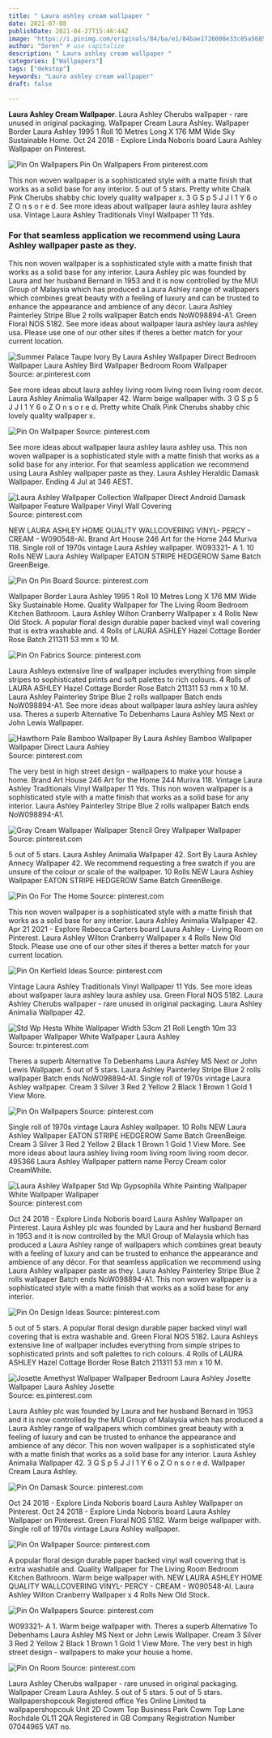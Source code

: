 ```yaml
---
title: " Laura ashley cream wallpaper "
date: 2021-07-08
publishDate: 2021-04-27T15:46:44Z
image: "https://i.pinimg.com/originals/84/ba/e1/84bae1726008e33c85a5685a12ed6f9c.jpg"
author: "Soren" # use capitalize
description: " Laura ashley cream wallpaper "
categories: ["Wallpapers"]
tags: ["dekstop"]
keywords: "Laura ashley cream wallpaper"
draft: false

---
```



**Laura Ashley Cream Wallpaper**. Laura Ashley Cherubs wallpaper - rare unused in original packaging. Wallpaper Cream Laura Ashley. Wallpaper Border Laura Ashley 1995 1 Roll 10 Metres Long X 176 MM Wide Sky Sustainable Home. Oct 24 2018 - Explore Linda Noboris board Laura Ashley Wallpaper on Pinterest.

![Pin On Wallpapers](https://i.pinimg.com/originals/5b/dc/ec/5bdcec85e000d5acf361f38fd28e42ac.jpg "Pin On Wallpapers")
Pin On Wallpapers From pinterest.com


This non woven wallpaper is a sophisticated style with a matte finish that works as a solid base for any interior. 5 out of 5 stars. Pretty white Chalk Pink Cherubs shabby chic lovely quality wallpaper x. 3 G S p 5 J J I 1 Y 6 o Z O n s o r e d. See more ideas about wallpaper laura ashley laura ashley usa. Vintage Laura Ashley Traditionals Vinyl Wallpaper 11 Yds.

### For that seamless application we recommend using Laura Ashley wallpaper paste as they.

This non woven wallpaper is a sophisticated style with a matte finish that works as a solid base for any interior. Laura Ashley plc was founded by Laura and her husband Bernard in 1953 and it is now controlled by the MUI Group of Malaysia which has produced a Laura Ashley range of wallpapers which combines great beauty with a feeling of luxury and can be trusted to enhance the appearance and ambience of any décor. Laura Ashley Painterley Stripe Blue 2 rolls wallpaper Batch ends NoW098894-A1. Green Floral NOS 5182. See more ideas about wallpaper laura ashley laura ashley usa. Please use one of our other sites if theres a better match for your current location.


![Summer Palace Taupe Ivory By Laura Ashley Wallpaper Direct Bedroom Wallpaper Laura Ashley Bird Wallpaper Bedroom Room Wallpaper](https://i.pinimg.com/originals/27/b4/89/27b489e131357a2bec5d0916b45bfb91.jpg "Summer Palace Taupe Ivory By Laura Ashley Wallpaper Direct Bedroom Wallpaper Laura Ashley Bird Wallpaper Bedroom Room Wallpaper")
Source: ar.pinterest.com

See more ideas about laura ashley living room living room living room decor. Laura Ashley Animalia Wallpaper 42. Warm beige wallpaper with. 3 G S p 5 J J I 1 Y 6 o Z O n s o r e d. Pretty white Chalk Pink Cherubs shabby chic lovely quality wallpaper x.

![Pin On Wallpaper](https://i.pinimg.com/originals/f9/0b/a7/f90ba76b575911e957236ed28a58d5fd.jpg "Pin On Wallpaper")
Source: pinterest.com

See more ideas about wallpaper laura ashley laura ashley usa. This non woven wallpaper is a sophisticated style with a matte finish that works as a solid base for any interior. For that seamless application we recommend using Laura Ashley wallpaper paste as they. Laura Ashley Heraldic Damask Wallpaper. Ending 4 Jul at 346 AEST.

![Laura Ashley Wallpaper Collection Wallpaper Direct Android Damask Wallpaper Feature Wallpaper Vinyl Wall Covering](https://i.pinimg.com/originals/7c/ba/0d/7cba0dc48bbb8311dd9077d981bdf876.jpg "Laura Ashley Wallpaper Collection Wallpaper Direct Android Damask Wallpaper Feature Wallpaper Vinyl Wall Covering")
Source: pinterest.com

NEW LAURA ASHLEY HOME QUALITY WALLCOVERING VINYL- PERCY - CREAM - W090548-AI. Brand Art House 246 Art for the Home 244 Muriva 118. Single roll of 1970s vintage Laura Ashley wallpaper. W093321- A 1. 10 Rolls NEW Laura Ashley Wallpaper EATON STRIPE HEDGEROW Same Batch GreenBeige.

![Pin On Pin Board](https://i.pinimg.com/originals/3f/99/69/3f9969d33f9274ba834fe7bf2deb8c6e.jpg "Pin On Pin Board")
Source: pinterest.com

Wallpaper Border Laura Ashley 1995 1 Roll 10 Metres Long X 176 MM Wide Sky Sustainable Home. Quality Wallpaper for The Living Room Bedroom Kitchen Bathroom. Laura Ashley Wilton Cranberry Wallpaper x 4 Rolls New Old Stock. A popular floral design durable paper backed vinyl wall covering that is extra washable and. 4 Rolls of LAURA ASHLEY Hazel Cottage Border Rose Batch 211311 53 mm x 10 M.

![Pin On Fabrics](https://i.pinimg.com/originals/02/64/1a/02641a97695b337cb905548fd3af380c.jpg "Pin On Fabrics")
Source: pinterest.com

Laura Ashleys extensive line of wallpaper includes everything from simple stripes to sophisticated prints and soft palettes to rich colours. 4 Rolls of LAURA ASHLEY Hazel Cottage Border Rose Batch 211311 53 mm x 10 M. Laura Ashley Painterley Stripe Blue 2 rolls wallpaper Batch ends NoW098894-A1. See more ideas about wallpaper laura ashley laura ashley usa. Theres a superb Alternative To Debenhams Laura Ashley MS Next or John Lewis Wallpaper.

![Hawthorn Pale Bamboo Wallpaper By Laura Ashley Bamboo Wallpaper Wallpaper Direct Laura Ashley](https://i.pinimg.com/474x/c7/07/46/c70746fc16c579e3b3649c731d40a5c8.jpg "Hawthorn Pale Bamboo Wallpaper By Laura Ashley Bamboo Wallpaper Wallpaper Direct Laura Ashley")
Source: pinterest.com

The very best in high street design - wallpapers to make your house a home. Brand Art House 246 Art for the Home 244 Muriva 118. Vintage Laura Ashley Traditionals Vinyl Wallpaper 11 Yds. This non woven wallpaper is a sophisticated style with a matte finish that works as a solid base for any interior. Laura Ashley Painterley Stripe Blue 2 rolls wallpaper Batch ends NoW098894-A1.

![Gray Cream Wallpaper Wallpaper Stencil Grey Wallpaper Wallpaper](https://i.pinimg.com/originals/94/9d/5f/949d5ff5e6800caa212c452f6caf56b7.jpg "Gray Cream Wallpaper Wallpaper Stencil Grey Wallpaper Wallpaper")
Source: pinterest.com

5 out of 5 stars. Laura Ashley Animalia Wallpaper 42. Sort By Laura Ashley Annecy Wallpaper 42. We recommend requesting a free swatch if you are unsure of the colour or scale of the wallpaper. 10 Rolls NEW Laura Ashley Wallpaper EATON STRIPE HEDGEROW Same Batch GreenBeige.

![Pin On For The Home](https://i.pinimg.com/originals/f3/42/05/f342056ef45e0e155b54217d0a06bb24.jpg "Pin On For The Home")
Source: pinterest.com

This non woven wallpaper is a sophisticated style with a matte finish that works as a solid base for any interior. Laura Ashley Animalia Wallpaper 42. Apr 21 2021 - Explore Rebecca Carters board Laura Ashley - Living Room on Pinterest. Laura Ashley Wilton Cranberry Wallpaper x 4 Rolls New Old Stock. Please use one of our other sites if theres a better match for your current location.

![Pin On Kerfield Ideas](https://i.pinimg.com/originals/a9/4d/d7/a94dd7ead597f224f09be9d2fab34568.jpg "Pin On Kerfield Ideas")
Source: pinterest.com

Vintage Laura Ashley Traditionals Vinyl Wallpaper 11 Yds. See more ideas about wallpaper laura ashley laura ashley usa. Green Floral NOS 5182. Laura Ashley Cherubs wallpaper - rare unused in original packaging. Laura Ashley Animalia Wallpaper 42.

![Std Wp Hesta White Wallpaper Width 53cm 21 Roll Length 10m 33 Wallpaper Wallpaper White Wallpaper Laura Ashley](https://i.pinimg.com/originals/09/9b/90/099b90d36b080d8a6fc86c019138ffff.jpg "Std Wp Hesta White Wallpaper Width 53cm 21 Roll Length 10m 33 Wallpaper Wallpaper White Wallpaper Laura Ashley")
Source: tr.pinterest.com

Theres a superb Alternative To Debenhams Laura Ashley MS Next or John Lewis Wallpaper. 5 out of 5 stars. Laura Ashley Painterley Stripe Blue 2 rolls wallpaper Batch ends NoW098894-A1. Single roll of 1970s vintage Laura Ashley wallpaper. Cream 3 Silver 3 Red 2 Yellow 2 Black 1 Brown 1 Gold 1 View More.

![Pin On Wallpapers](https://i.pinimg.com/originals/5b/dc/ec/5bdcec85e000d5acf361f38fd28e42ac.jpg "Pin On Wallpapers")
Source: pinterest.com

Single roll of 1970s vintage Laura Ashley wallpaper. 10 Rolls NEW Laura Ashley Wallpaper EATON STRIPE HEDGEROW Same Batch GreenBeige. Cream 3 Silver 3 Red 2 Yellow 2 Black 1 Brown 1 Gold 1 View More. See more ideas about laura ashley living room living room living room decor. 495366 Laura Ashley Wallpaper pattern name Percy Cream color CreamWhite.

![Laura Ashley Wallpaper Std Wp Gypsophila White Painting Wallpaper White Wallpaper Wallpaper](https://i.pinimg.com/originals/7b/d0/10/7bd0101e3906db0029e68d145c7319dd.jpg "Laura Ashley Wallpaper Std Wp Gypsophila White Painting Wallpaper White Wallpaper Wallpaper")
Source: pinterest.com

Oct 24 2018 - Explore Linda Noboris board Laura Ashley Wallpaper on Pinterest. Laura Ashley plc was founded by Laura and her husband Bernard in 1953 and it is now controlled by the MUI Group of Malaysia which has produced a Laura Ashley range of wallpapers which combines great beauty with a feeling of luxury and can be trusted to enhance the appearance and ambience of any décor. For that seamless application we recommend using Laura Ashley wallpaper paste as they. Laura Ashley Painterley Stripe Blue 2 rolls wallpaper Batch ends NoW098894-A1. This non woven wallpaper is a sophisticated style with a matte finish that works as a solid base for any interior.

![Pin On Design Ideas](https://i.pinimg.com/originals/73/3f/ae/733fae224bf529d54d5fc9b01fab775a.jpg "Pin On Design Ideas")
Source: pinterest.com

5 out of 5 stars. A popular floral design durable paper backed vinyl wall covering that is extra washable and. Green Floral NOS 5182. Laura Ashleys extensive line of wallpaper includes everything from simple stripes to sophisticated prints and soft palettes to rich colours. 4 Rolls of LAURA ASHLEY Hazel Cottage Border Rose Batch 211311 53 mm x 10 M.

![Josette Amethyst Wallpaper Wallpaper Bedroom Laura Ashley Josette Wallpaper Laura Ashley Josette](https://i.pinimg.com/originals/f9/57/c0/f957c0492d88872da642ffcf5a1d86e9.jpg "Josette Amethyst Wallpaper Wallpaper Bedroom Laura Ashley Josette Wallpaper Laura Ashley Josette")
Source: es.pinterest.com

Laura Ashley plc was founded by Laura and her husband Bernard in 1953 and it is now controlled by the MUI Group of Malaysia which has produced a Laura Ashley range of wallpapers which combines great beauty with a feeling of luxury and can be trusted to enhance the appearance and ambience of any décor. This non woven wallpaper is a sophisticated style with a matte finish that works as a solid base for any interior. Laura Ashley Animalia Wallpaper 42. 3 G S p 5 J J I 1 Y 6 o Z O n s o r e d. Wallpaper Cream Laura Ashley.

![Pin On Damask](https://i.pinimg.com/originals/18/47/41/18474145016c8d6e9c11f1ef8043f3ec.jpg "Pin On Damask")
Source: pinterest.com

Oct 24 2018 - Explore Linda Noboris board Laura Ashley Wallpaper on Pinterest. Oct 24 2018 - Explore Linda Noboris board Laura Ashley Wallpaper on Pinterest. Green Floral NOS 5182. Warm beige wallpaper with. Single roll of 1970s vintage Laura Ashley wallpaper.

![Pin On Wallpaper](https://i.pinimg.com/originals/5b/e2/b0/5be2b0f5f28d989241cd56a4bfdf7f16.jpg "Pin On Wallpaper")
Source: pinterest.com

A popular floral design durable paper backed vinyl wall covering that is extra washable and. Quality Wallpaper for The Living Room Bedroom Kitchen Bathroom. Warm beige wallpaper with. NEW LAURA ASHLEY HOME QUALITY WALLCOVERING VINYL- PERCY - CREAM - W090548-AI. Laura Ashley Wilton Cranberry Wallpaper x 4 Rolls New Old Stock.

![Pin On Wallpapers](https://i.pinimg.com/originals/66/6e/25/666e2505348679bda58c8cb4a1e1aaee.jpg "Pin On Wallpapers")
Source: pinterest.com

W093321- A 1. Warm beige wallpaper with. Theres a superb Alternative To Debenhams Laura Ashley MS Next or John Lewis Wallpaper. Cream 3 Silver 3 Red 2 Yellow 2 Black 1 Brown 1 Gold 1 View More. The very best in high street design - wallpapers to make your house a home.

![Pin On Room](https://i.pinimg.com/originals/84/ba/e1/84bae1726008e33c85a5685a12ed6f9c.jpg "Pin On Room")
Source: pinterest.com

Laura Ashley Cherubs wallpaper - rare unused in original packaging. Wallpaper Cream Laura Ashley. 5 out of 5 stars. 5 out of 5 stars. Wallpapershopcouk Registered office Yes Online Limited ta wallpapershopcouk Unit 2D Cowm Top Business Park Cowm Top Lane Rochdale OL11 2QA Registered in GB Company Registration Number 07044965 VAT no.

